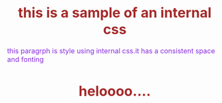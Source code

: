 <!DOCTYPE html>
<html lang="en">
<head>
    <meta charset="UTF-8">
    <meta name="viewport" content="width=device-width, initial-scale=1.0">
    <title>internal</title>
    <style>
    h1 {
        color :brown;
        text-align: center;
        font-size: 32px;
    }
     p{
        font-size: 16px;
        color: blueviolet;
     }
    </style>
</head>
<body>
    <div class = "content box">
        <h1> this is a sample of an internal css </h1>
        <p>this paragrph is style using internal css.it has a consistent space and fonting</p>
        <h1>heloooo....</h1>
    </div>
    
</body>
</html>
